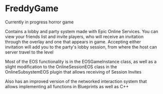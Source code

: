 # FreddyGame
Currently in progress horror game

Contains a lobby and party system made with Epic Online Services. You can view your friends list and invite players, who will receive an invitation through the overlay and one that appears in game. Accepting either invitation will add you to the party's lobby session, from where the host can server travel to the level

Most of the EOS functionality is in the EOSGameInstance class, as well as a slight modification to the OnlineSessionEOS class in the OnlineSubsystemEOS plugin that allows receiving of Session Invites

Also has an improved version of the networked interaction system that allows implementing all functions in Blueprints as well as C++
